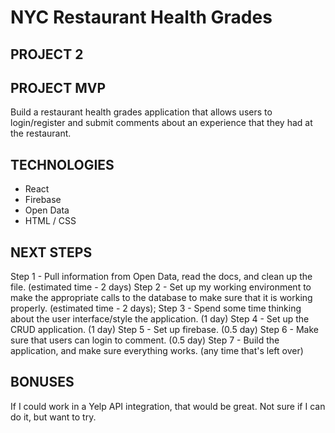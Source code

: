# NYC Restaurant Health Grades
## PROJECT 2

## PROJECT MVP
Build a restaurant health grades application that allows users to login/register and submit comments about an experience that they had at the restaurant.

## TECHNOLOGIES
* React
* Firebase
* Open Data
* HTML / CSS

## NEXT STEPS
Step 1 - Pull information from Open Data, read the docs, and clean up the file. (estimated time - 2 days)
Step 2 - Set up my working environment to make the appropriate calls to the database to make sure that it is working properly. (estimated time - 2 days);
Step 3 - Spend some time thinking about the user interface/style the application. (1 day)
Step 4 - Set up the CRUD application. (1 day)
Step 5 - Set up firebase. (0.5 day)
Step 6 - Make sure that users can login to comment. (0.5 day)
Step 7 - Build the application, and make sure everything works. (any time that's left over)

## BONUSES
If I could work in a Yelp API integration, that would be great.  Not sure if I can do it, but want to try.

